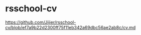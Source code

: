 # rsschool-cv
https://github.com/Jiijer/rsschool-cv/blob/ef7a9b22d2300ff75f11eb342a69dbc56ae2ab8c/cv.md
